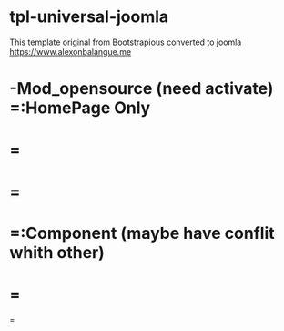 # tpl-universal-joomla
This template original from Bootstrapious converted to joomla https://www.alexonbalangue.me


-Mod_opensource (need activate)
=:HomePage Only
=
=
=
=
=

=:Component (maybe have conflit whith other)
=
=
=
=
